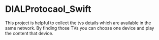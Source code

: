 # DIALProtocaol_Swift

This project is helpful to collect the  tvs details which are available in the same network.
By finding those TVs you can choose one device and play the content that device.
